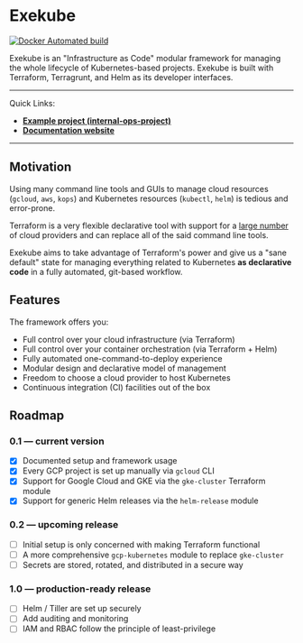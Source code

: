 # Exekube

[![Docker Automated build](https://img.shields.io/badge/hub.docker.com-automated-blue.svg?style=flat-square)](https://hub.docker.com/r/ilyasotkov/exekube/)

Exekube is an "Infrastructure as Code" modular framework for managing the whole lifecycle of Kubernetes-based projects. Exekube is built with Terraform, Terragrunt, and Helm as its developer interfaces.

---

Quick Links:
- [**Example project (internal-ops-project)**](https://github.com/exekube/internal-ops-project)
- [**Documentation website**](https://exekube.github.io/exekube/)

---

## Motivation

Using many command line tools and GUIs to manage cloud resources (`gcloud`, `aws`, `kops`) and Kubernetes resources (`kubectl`, `helm`) is tedious and error-prone.

Terraform is a very flexible declarative tool with support for a [large number](https://www.terraform.io/docs/providers/index.html) of cloud providers and can replace all of the said command line tools.

Exekube aims to take advantage of Terraform's power and give us a "sane default" state for managing everything related to Kubernetes **as declarative code** in a fully automated, git-based workflow.

## Features

The framework offers you:

- Full control over your cloud infrastructure (via Terraform)
- Full control over your container orchestration (via Terraform + Helm)
- Fully automated one-command-to-deploy experience
- Modular design and declarative model of management
- Freedom to choose a cloud provider to host Kubernetes
- Continuous integration (CI) facilities out of the box

## Roadmap

### 0.1 — current version

- [x] Documented setup and framework usage
- [x] Every GCP project is set up manually via `gcloud` CLI
- [x] Support for Google Cloud and GKE via the `gke-cluster` Terraform module
- [x] Support for generic Helm releases via the `helm-release` module

### 0.2 — upcoming release

- [ ] Initial setup is only concerned with making Terraform functional
- [ ] A more comprehensive `gcp-kubernetes` module to replace `gke-cluster`
- [ ] Secrets are stored, rotated, and distributed in a secure way

### 1.0 — production-ready release

- [ ] Helm / Tiller are set up securely
- [ ] Add auditing and monitoring
- [ ] IAM and RBAC follow the principle of least-privilege
